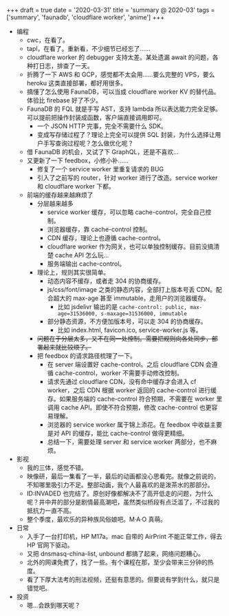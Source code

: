 +++
draft = true
date = '2020-03-31'
title = 'summary @ 2020-03'
tags = ['summary', 'faunadb', 'cloudflare worker', 'anime']
+++

- 编程
    - cwc，在看了。
    - tapl，在看了。重新看，不少细节已经忘了……
    - cloudflare worker 的 debugger 支持太差。某处遗漏 await 的问题，各种打日志，排查了一天。
    - 折腾了一下 AWS 和 GCP，感觉都不太会用……要么完整的 VPS，要么 heroku 这类直接部署，都好用很多。
    - 搞懂了怎么使用 FaunaDB，可以当成 cloudflare worker KV 的替代品。体验比 firebase 好了不少。
    - FaunaDB 的 FQL 就是手写 AST，支持 lambda 所以表达能力完全足够。可以提前把操作封装成函数，客户端直接调用即可。
        - 一个 JSON HTTP 完事，完全不需要什么 SDK。
        - 变成写存储过程了？理论上完全可以提供 SQL 封装，为什么选择让用户手写查询过程呢？怎么做优化呢？
    - 借 FaunaDB 的机会，又试了下 GraphQL，还是不喜欢…
    - 又更新了一下 feedbox，小修小补……
        - 修复了一个 service worker 里重复请求的 BUG
        - 引入了之前写的 router，针对 worker 进行了改造。service worker 和 cloudflare worker 下都。
    - 前端的缓存越来越麻烦了
        - 分层越来越多
            - service worker 缓存，可以忽略 cache-control，完全自己控制。
            - 浏览器缓存，靠 cache-control 控制。
            - CDN 缓存，理论上也遵循 cache-control。
            - cloudflare worker 作为网关，也可以单独控制缓存。目前没搞清楚 cache API 怎么玩…
            - 服务端输出 cache-control。
        - 理论上，规则其实很简单。
            - 动态内容不缓存，或者走 304 的协商缓存。
            - js/css/font/image 之类的静态内容，全部打上版本号丢 CDN。配合超大的 max-age 甚至 immutable，走用户的浏览器缓存。
                - 比如 jsdelivr 输出的是 `cache-control: public, max-age=31536000, s-maxage=31536000, immutable`
            - 部分静态资源，不方便加版本号，可以走 304 的协商缓存。
                - 比如 index.html, favicon.ico, service-worker.js 等。
        - ~~问题在于分层太多，又不在同一处控制。需要把规则向各处同步，部署起来就比较烦了。~~
        - 把 feedbox 的请求路径梳理了一下。
            - 在 server 端设置好 cache-control。之后 cloudflare CDN 会遵循 cache-control，worker 不需要手动修改控制。
            - 请求先通过 cloudflare CDN，没有命中缓存才会进入 cf worker，之后 CDN 根据 worker 返回的 cache-control 进行缓存。如果服务端的 cache-control 符合预期，不需要在 worker 里调用 cache API。即使不符合预期，修改 cache-control 也更容易理解。
            - 浏览器的 service worker 属于锦上添花。在 feedbox 中收益主要是对 API 的缓存，能比 cache-control 做得更精细。
            - 总结一下，需要处理 server 和 service worker 两部分，也不麻烦。
- 影视
    - 我的三体，感觉不错。
    - 映像研，最后一集看了一半，最后的动画都没心思看完。就像之前说的，不知哪里吸引力不足。整部动画，我个人最喜欢的是泼茶水的那部分。
    - ID:INVADED 也完结了。原创好像都解决不了高开低走的问题，为什么呢？井中井的部分是剧情最高潮吧，虽然类似桥段有点泛滥了，不过我的抵抗力一直不高。
    - 整个季度，最欢乐的异种族风俗娘吧。M·A·O 真萌。
- 日常
    - 入手了一台打印机，HP M17a。mac 自带的 AirPrint 不能正常工作，得去 HP 官网下驱动。
    - 又把 dnsmasq-china-list, unbound 都搞了起来，网络问题糟心。
    - 北外的网课免费了，找了一些。有个课程在那，至少会带来三分钟的热度。
    - 看了下厚大法考的刑法视频，还挺有意思的。但要说有学到什么，就只是错觉吧。
- 投资
    - 嗯…会跌到哪天呢？
